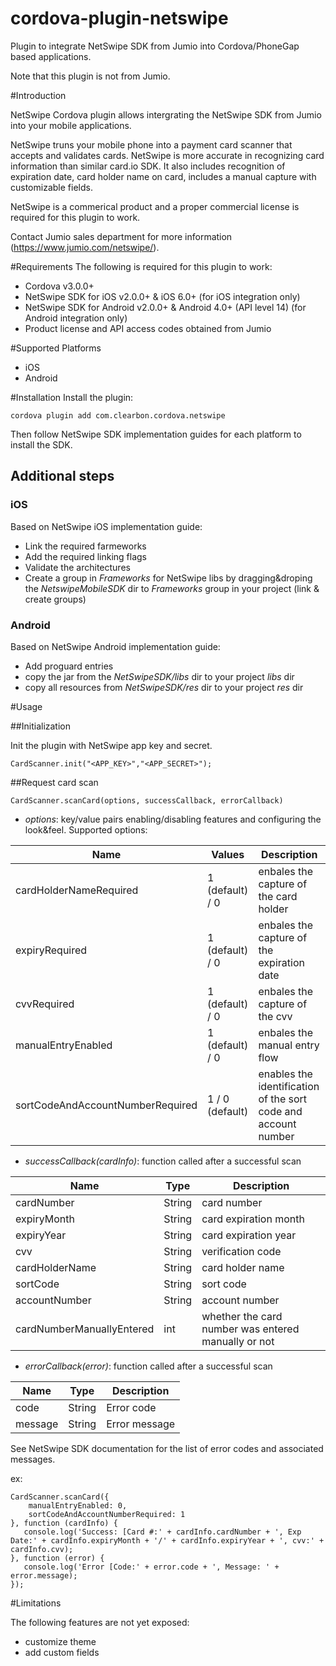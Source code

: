 cordova-plugin-netswipe
=======================

Plugin to integrate NetSwipe SDK from Jumio into Cordova/PhoneGap based applications.

Note that this plugin is not from Jumio.

#Introduction

NetSwipe Cordova plugin allows intergrating the NetSwipe SDK from Jumio into your mobile applications.

NetSwipe truns your mobile phone into a payment card scanner that accepts and validates cards. NetSwipe is more accurate in recognizing card information than similar card.io SDK. It also includes recognition of expiration date, card holder name on card, includes a manual capture with customizable fields.

NetSwipe is a commerical product and a proper commercial license is required for this plugin to work. 

Contact Jumio sales department for more information (<https://www.jumio.com/netswipe/>).


#Requirements 
The following is required for this plugin to work:

* Cordova v3.0.0+
* NetSwipe SDK for iOS v2.0.0+ & iOS 6.0+ (for iOS integration only) 
* NetSwipe SDK for Android v2.0.0+ & Android 4.0+ (API level 14) (for Android integration only)
* Product license and API access codes obtained from Jumio

#Supported Platforms

* iOS
* Android

#Installation 
Install the plugin:

	cordova plugin add com.clearbon.cordova.netswipe

Then follow NetSwipe SDK implementation guides for each platform to install the SDK.

## Additional steps
### iOS

Based on NetSwipe iOS implementation guide:

* Link the required farmeworks
* Add the required linking flags
* Validate the architectures
* Create a group in _Frameworks_ for NetSwipe libs by dragging&droping the _NetswipeMobileSDK_ dir to _Frameworks_ group in your project (link & create groups)
 
### Android

Based on NetSwipe Android implementation guide:

* Add proguard entries
* copy the jar from the _NetSwipeSDK/libs_ dir to your project _libs_ dir
* copy all resources from _NetSwipeSDK/res_ dir to your project _res_ dir  

#Usage

##Initialization

Init the plugin with NetSwipe app key and secret.

	CardScanner.init("<APP_KEY>","<APP_SECRET>");


##Request card scan


	CardScanner.scanCard(options, successCallback, errorCallback)

* _options_: key/value pairs enabling/disabling features and configuring the look&feel. Supported options:

Name | Values | Description
---- | ------ | -----------
cardHolderNameRequired | 1 (default) / 0 | enbales the capture of the card holder
expiryRequired | 1 (default) / 0 | enbales the capture of the expiration date
cvvRequired | 1 (default) / 0 | enbales the capture of the cvv
manualEntryEnabled | 1 (default) / 0 | enbales the manual entry flow
sortCodeAndAccountNumberRequired | 1 / 0 (default) | enables the identification of the sort code and account number

* _successCallback(cardInfo)_: function called after a successful scan

Name | Type | Description
---- | ------ | -----------
cardNumber | String | card number
expiryMonth | String | card expiration month
expiryYear | String | card expiration year
cvv | String | verification code
cardHolderName | String | card holder name
sortCode | String | sort code
accountNumber | String | account number
cardNumberManuallyEntered | int | whether the card number was entered manually or not

* _errorCallback(error)_: function called after a successful scan

Name | Type | Description
---- | ------ | -----------
code | String | Error code
message | String | Error message

See NetSwipe SDK documentation for the list of error codes and associated messages.  
	
ex:
	
	CardScanner.scanCard({
		manualEntryEnabled: 0,
		sortCodeAndAccountNumberRequired: 1
	}, function (cardInfo) {
       console.log('Success: [Card #:' + cardInfo.cardNumber + ', Exp Date:' + cardInfo.expiryMonth + '/' + cardInfo.expiryYear + ', cvv:' + cardInfo.cvv);               
    }, function (error) {
       console.log('Error [Code:' + error.code + ', Message: ' + error.message);
    });
    
#Limitations

The following features are not yet exposed:

* customize theme
* add custom fields
 
